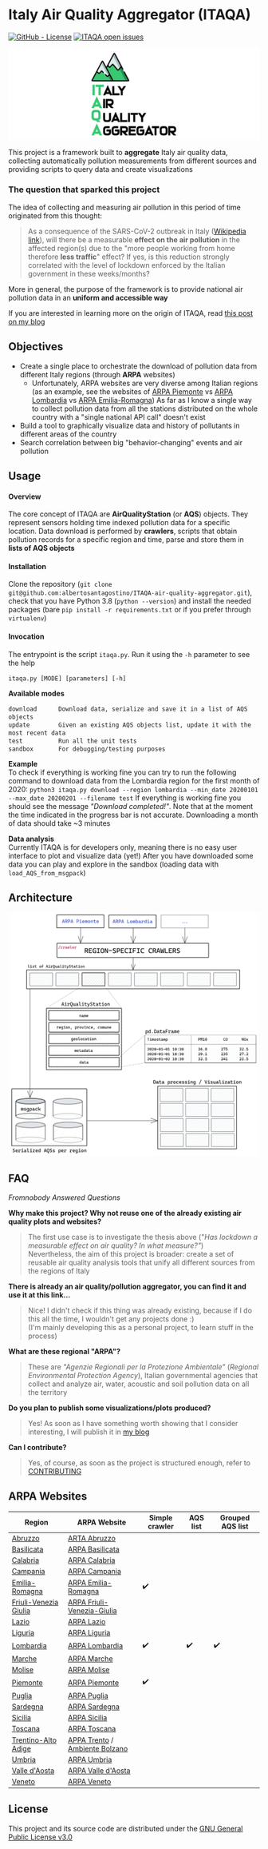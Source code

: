 # Italy Air Quality Aggregator (ITAQA)


<a href="https://github.com/albertosantagostino/ITAQA-air-quality-aggregator/commits/master" target="\_parent"><img alt="GitHub - License" src="https://img.shields.io/github/last-commit/albertosantagostino/ITAQA-air-quality-aggregator?label=latest%20commit"></a> <a href="https://github.com/albertosantagostino/ITAQA-air-quality-aggregator/issues" target="\_parent"><img alt="ITAQA open issues" src="https://img.shields.io/github/issues-raw/albertosantagostino/ITAQA-air-quality-aggregator"></a>

![ITAQA](docs/img/banner.png)

This project is a framework built to **aggregate** Italy air quality data, collecting automatically pollution measurements from different sources and providing scripts to query data and create visualizations

### The question that sparked this project

The idea of collecting and measuring air pollution in this period of time originated from this thought:

> As a consequence of the SARS-CoV-2 outbreak in Italy ([Wikipedia link](https://en.wikipedia.org/wiki/2020_coronavirus_pandemic_in_Italy)), will there be a measurable **effect on the air pollution** in the affected region(s) due to the "more people working from home therefore **less traffic**" effect? If yes, is this reduction strongly correlated with the level of lockdown enforced by the Italian government in these weeks/months?

More in general, the purpose of the framework is to provide national air pollution data in an **uniform and accessible way**

If you are interested in learning more on the origin of ITAQA, read [this post on my blog](https://albertosantagostino.github.io/blog/2020/05/29/ITAQA_introduction_en)

## Objectives

* Create a single place to orchestrate the download of pollution data from different Italy regions (through **ARPA** websites)
  * Unfortunately, ARPA websites are very diverse among Italian regions (as an example, see the websites of [ARPA Piemonte](http://www.arpa.piemonte.it/) vs [ARPA Lombardia](https://www.arpalombardia.it/Pages/ARPA_Home_Page.aspx) vs [ARPA Emilia-Romagna](https://www.arpae.it/))
    As far as I know a single way to collect pollution data from all the stations distributed on the whole country with a "single national API call" doesn't exist
* Build a tool to graphically visualize data and history of pollutants in different areas of the country
* Search correlation between big "behavior-changing" events and air pollution

## Usage

#### Overview

The core concept of ITAQA are **AirQualityStation** (or **AQS**) objects. They represent sensors holding time indexed pollution data for a specific location. Data download is performed by **crawlers**, scripts that obtain pollution records for a specific region and time, parse and store them in **lists of AQS objects**

#### Installation

Clone the repository (`git clone git@github.com:albertosantagostino/ITAQA-air-quality-aggregator.git`), check that you have Python 3.8 (`python --version`) and install the needed packages (bare `pip install -r requirements.txt` or if you prefer through `virtualenv`)

#### Invocation

The entrypoint is the script `itaqa.py`. Run it using the `-h` parameter to see the help

```
itaqa.py [MODE] [parameters] [-h]
```

**Available modes**  
```
download      Download data, serialize and save it in a list of AQS objects
update        Given an existing AQS objects list, update it with the most recent data
test          Run all the unit tests
sandbox       For debugging/testing purposes
```

**Example**  
To check if everything is working fine you can try to run the following command to download data from the Lombardia region for the first month of 2020:
`python3 itaqa.py download --region lombardia --min_date 20200101 --max_date 20200201 --filename test`
If everything is working fine you should see the message _"Download completed!"_. Note that at the moment the time indicated in the progress bar is not accurate. Downloading a month of data should take ~3 minutes

**Data analysis**  
Currently ITAQA is for developers only, meaning there is no easy user interface to plot and visualize data (yet!)
After you have downloaded some data you can play and explore in the sandbox (loading data with `load_AQS_from_msgpack`)

## Architecture
<p align="center">
  <img src="docs/architecture/architecture.png" title="ITAQA Architecture" width="500" />
</p>

## FAQ

_Fromnobody Answered Questions_

**Why make this project? Why not reuse one of the already existing air quality plots and websites?**

> The first use case is to investigate the thesis above ("*Has lockdown a measurable effect on air quality? In what measure?"*)  
> Nevertheless, the aim of this project is broader: create a set of reusable air quality analysis tools that unify all different sources from the regions of Italy

**There is already an air quality/pollution aggregator, you can find it and use it at this link...**

> Nice! I didn't check if this thing was already existing, because if I do this all the time, I wouldn't get any projects done :)  
> (I'm mainly developing this as a personal project, to learn stuff in the process)

**What are these regional "ARPA"?**

> These are *"Agenzie Regionali per la Protezione Ambientale"* (*Regional Environmental Protection Agency*), Italian governmental agencies that collect and analyze air, water, acoustic and soil pollution data on all the territory

**Do you plan to publish some visualizations/plots produced?**

> Yes! As soon as I have something worth showing that I consider interesting, I will publish it in [my blog](https://albertosantagostino.github.io/)

**Can I contribute?**

> Yes, of course, as soon as the project is structured enough, refer to [CONTRIBUTING](CONTRIBUTING.md)

## ARPA Websites

| **Region**                                                   | ARPA Website                                                 | Simple crawler | AQS list | Grouped AQS list |
| ------------------------------------------------------------ | ------------------------------------------------------------ | -------------- | -------- | ---------------- |
| [Abruzzo](http://www.comuni-italiani.it/13/index.html)       | [ARTA Abruzzo](https://www.artaabruzzo.it/)                  |                |          |                  |
| [Basilicata](http://www.comuni-italiani.it/17/index.html)    | [ARPA Basilicata](http://www.arpab.it/)                      |                |          |                  |
| [Calabria](http://www.comuni-italiani.it/18/index.html)      | [ARPA Calabria](http://www.arpacampania.it/)                 |                |          |                  |
| [Campania](http://www.comuni-italiani.it/15/index.html)      | [ARPA Campania](http://www.arpacampania.it/)                 |                |          |                  |
| [Emilia-Romagna](http://www.comuni-italiani.it/08/index.html) | [ARPA Emilia-Romagna](https://www.arpae.it/)                 | ✔️              |          |                  |
| [Friuli-Venezia Giulia](http://www.comuni-italiani.it/06/index.html) | [ARPA Friuli-Venezia-Giulia](http://www.arpa.fvg.it/cms/)    |                |          |                  |
| [Lazio](http://www.comuni-italiani.it/12/index.html)         | [ARPA Lazio](http://www.arpalazio.gov.it/)                   |                |          |                  |
| [Liguria](http://www.comuni-italiani.it/07/index.html)       | [ARPA Liguria](https://www.arpal.liguria.it/)                |                |          |                  |
| [Lombardia](http://www.comuni-italiani.it/03/index.html)     | [ARPA Lombardia](https://www.arpalombardia.it/Pages/ARPA_Home_Page.aspx) | ✔️              | ✔️        | ✔️                |
| [Marche](http://www.comuni-italiani.it/11/index.html)        | [ARPA Marche](https://www.arpa.marche.it/)                   |                |          |                  |
| [Molise](http://www.comuni-italiani.it/14/index.html)        | [ARPA Molise](http://www.arpamolise.it/)                     |                |          |                  |
| [Piemonte](http://www.comuni-italiani.it/01/index.html)      | [ARPA Piemonte](http://www.arpa.piemonte.it/)                | ✔️              |          |                  |
| [Puglia](http://www.comuni-italiani.it/16/index.html)        | [ARPA Puglia](http://www.arpa.puglia.it/web/guest/arpa_home) |                |          |                  |
| [Sardegna](http://www.comuni-italiani.it/20/index.html)      | [ARPA Sardegna](http://www.sardegnaambiente.it/arpas/)       |                |          |                  |
| [Sicilia](http://www.comuni-italiani.it/19/index.html)       | [ARPA Sicilia](https://www.arpa.sicilia.it/)                 |                |          |                  |
| [Toscana](http://www.comuni-italiani.it/09/index.html)       | [ARPA Toscana](http://www.arpat.toscana.it/)                 |                |          |                  |
| [Trentino-Alto Adige](http://www.comuni-italiani.it/04/index.html) | [APPA Trento](http://www.appa.provincia.tn.it/) / [Ambiente Bolzano](https://ambiente.provincia.bz.it/) |                |          |                  |
| [Umbria](http://www.comuni-italiani.it/10/index.html)        | [ARPA Umbria](http://www.arpa.umbria.it/)                    |                |          |                  |
| [Valle d'Aosta](http://www.comuni-italiani.it/02/index.html) | [ARPA Valle d'Aosta](https://www.arpa.vda.it/it)             |                |          |                  |
| [Veneto](http://www.comuni-italiani.it/05/index.html)        | [ARPA Veneto](https://www.arpa.veneto.it/)                   |                |          |                  |

## License

This project and its source code are distributed under the [GNU General Public License v3.0](https://choosealicense.com/licenses/gpl-3.0/)
